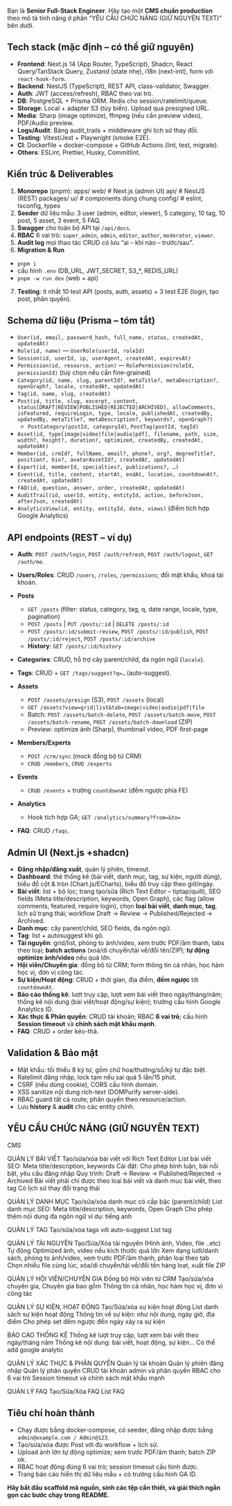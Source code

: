 Bạn là **Senior Full-Stack Engineer**. Hãy tạo một **CMS chuẩn production** theo mô tả tính năng ở phần “YÊU CẦU CHỨC NĂNG (GIỮ NGUYÊN TEXT)” bên dưới.

## Tech stack (mặc định – có thể giữ nguyên)
- **Frontend**: Next.js 14 (App Router, TypeScript), Shadcn, React Query/TanStack Query, Zustand (state nhẹ), i18n (next-intl), form với `react-hook-form`.
- **Backend**: NestJS (TypeScript), REST API, class-validator, Swagger.
- **Auth**: JWT (access/refresh), RBAC theo vai trò.
- **DB**: PostgreSQL + Prisma ORM. Redis cho session/ratelimit/queue.
- **Storage**: Local + adapter S3 (tùy biến). Upload qua presigned URL.
- **Media**: Sharp (image optimize), ffmpeg (nếu cần preview video), PDF/Audio preview.
- **Logs/Audit**: Bảng audit_trails + middleware ghi lịch sử thay đổi.
- **Testing**: Vitest/Jest + Playwright (smoke E2E).
- **CI**: Dockerfile + docker-compose + GitHub Actions (lint, test, migrate).
- **Others**: ESLint, Prettier, Husky, Commitlint.
## Kiến trúc & Deliverables
1. **Monorepo** (pnpm):
apps/
web/ # Next.js (admin UI)
api/ # NestJS (REST)
packages/
ui/ # components dùng chung
config/ # eslint, tsconfig, types
2. **Seeder** dữ liệu mẫu: 3 user (admin, editor, viewer), 5 category, 10 tag, 10 post, 5 asset, 3 event, 5 FAQ.
3. **Swagger** cho toàn bộ API tại `/api/docs`.
4. **RBAC** 6 vai trò: `super_admin`, `admin`, `editor`, `author`, `moderator`, `viewer`.
5. **Audit log** mọi thao tác CRUD có lưu “ai – khi nào – trước/sau”.
6. **Migration & Run**
- `pnpm i`
- cấu hình `.env` (DB_URL, JWT_SECRET, S3_*, REDIS_URL)
- `pnpm -w run dev` (web + api)
7. **Testing**: ít nhất 10 test API (posts, auth, assets) + 3 test E2E (login, tạo post, phân quyền).
## Schema dữ liệu (Prisma – tóm tắt)
- `User(id, email, password_hash, full_name, status, createdAt, updatedAt)`
- `Role(id, name)` — `UserRole(userId, roleId)`
- `Session(id, userId, ip, userAgent, createdAt, expiresAt)`
- `Permission(id, resource, action)` — `RolePermission(roleId, permissionId)` (tuỳ chọn nếu cần fine-grained)
- `Category(id, name, slug, parentId?, metaTitle?, metaDescription?, openGraph?, locale, createdAt, updatedAt)`
- `Tag(id, name, slug, createdAt)`
- `Post(id, title, slug, excerpt, content, status[DRAFT|REVIEW|PUBLISHED|REJECTED|ARCHIVED], allowComments, isFeatured, requireLogin, type, locale, publishedAt, createdBy, updatedBy, metaTitle?, metaDescription?, keywords?, openGraph?)`
  - `PostCategory(postId, categoryId)`, `PostTag(postId, tagId)`
- `Asset(id, type[image|video|file|audio|pdf], filename, path, size, width?, height?, duration?, optimized, createdBy, createdAt, updatedAt)`
- `Member(id, crmId?, fullName, email?, phone?, org?, degreeTitle?, position?, bio?, avatarAssetId?, createdAt, updatedAt)`
- `Expert(id, memberId, specialties?, publications?, …)`
- `Event(id, title, content, startAt, endAt, location, countdownAt?, createdAt, updatedAt)`
- `FAQ(id, question, answer, order, createdAt, updatedAt)`
- `AuditTrail(id, userId, entity, entityId, action, beforeJson, afterJson, createdAt)`
- `AnalyticsView(id, entity, entityId, date, views)` (điểm tích hợp Google Analytics)
## API endpoints (REST – ví dụ)
- **Auth**: `POST /auth/login`, `POST /auth/refresh`, `POST /auth/logout`, `GET /auth/me`.
- **Users/Roles**: CRUD `/users`, `/roles`, `/permissions`; đổi mật khẩu, khoá tài khoản.

- **Posts**
  - `GET /posts` (filter: status, category, tag, q, date range, locale, type, pagination)
  - `POST /posts` | `PUT /posts/:id` | `DELETE /posts/:id`
  - `POST /posts/:id/submit-review`, `POST /posts/:id/publish`, `POST /posts/:id/reject`, `POST /posts/:id/archive`
  - **History**: `GET /posts/:id/history`

- **Categories**: CRUD, hỗ trợ cây parent/child, đa ngôn ngữ (`locale`).
- **Tags**: CRUD + `GET /tags/suggest?q=…` (auto-suggest).

- **Assets**
  - `POST /assets/presign` (S3), `POST /assets` (local)
  - `GET /assets?view=grid|list&tab=image|video|audio|pdf|file`
  - Batch: `POST /assets/batch-delete`, `POST /assets/batch-move`, `POST /assets/batch-rename`, `POST /assets/batch-download` (ZIP)
  - Preview: optimize ảnh (Sharp), thumbnail video, PDF first-page

- **Members/Experts**
  - `POST /crm/sync` (mock đồng bộ từ CRM)
  - `CRUD /members`, `CRUD /experts`

- **Events**
  - `CRUD /events` + trường `countdownAt` (đếm ngược phía FE)

- **Analytics**
  - Hook tích hợp GA; `GET /analytics/summary?from=&to=`

- **FAQ**: CRUD `/faqs`.
## Admin UI (Next.js +shadcn)
- **Đăng nhập/đăng xuất**, quản lý phiên, timeout.
- **Dashboard**: thẻ thống kê (bài viết, danh mục, tag, sự kiện, người dùng), biểu đồ cột & tròn (Chart.js/ECharts), biểu đồ truy cập theo giờ/ngày.
- **Bài viết**: list + bộ lọc; trang tạo/sửa (Rich Text Editor – tiptap/quill), SEO fields (Meta title/description, keywords, Open Graph), các flag (allow comments, featured, require login), chọn **loại bài viết**, **danh mục**, **tag**, lịch sử trạng thái; workflow Draft → Review → Published/Rejected → Archived.
- **Danh mục**: cây parent/child, SEO fields, đa ngôn ngữ.
- **Tag**: list + autosuggest khi gõ.
- **Tài nguyên**: grid/list, phóng to ảnh/video, xem trước PDF/âm thanh, tabs theo loại; **batch actions** (xoá/di chuyển/tải về/đổi tên/ZIP); **tự động optimize ảnh/video** nếu quá lớn.
- **Hội viên/Chuyên gia**: đồng bộ từ CRM; form thông tin cá nhân, học hàm học vị, đơn vị công tác.
- **Sự kiện/Hoạt động**: CRUD + thời gian, địa điểm, **đếm ngược** tới `countdownAt`.
- **Báo cáo thống kê**: lượt truy cập, lượt xem bài viết theo ngày/tháng/năm; thống kê nội dung (bài viết/hoạt động/sự kiện); trường cấu hình Google Analytics ID.
- **Xác thực & Phân quyền**: CRUD tài khoản; RBAC **6 vai trò**; cấu hình **Session timeout** và **chính sách mật khẩu mạnh**.
- **FAQ**: CRUD + order kéo-thả.
## Validation & Bảo mật
- Mật khẩu: tối thiểu 8 ký tự, gồm chữ hoa/thường/số/ký tự đặc biệt.
- Ratelimit đăng nhập, lock tạm nếu sai quá 5 lần/15 phút.
- CSRF (nếu dùng cookie), CORS cấu hình domain.
- XSS sanitize nội dung rich-text (DOMPurify server-side).
- RBAC guard tất cả route; phân quyền theo resource/action.
- Lưu **history** & **audit** cho các entity chính.

## YÊU CẦU CHỨC NĂNG (GIỮ NGUYÊN TEXT)
CMS

QUẢN LÝ BÀI VIẾT
Tạo/sửa/xóa bài viết với Rich Text Editor
List bài viết
SEO: Meta title/description, keywords
Cài đặt: Cho phép bình luận, bài nổi bật, yêu cầu đăng nhập
Quy trình: Draft → Review → Published/Rejected → Archived
Bài viết phải chỉ được theo loại bài viết và danh mục bài viết, theo tag
Có lịch sử thay đổi trạng thái

QUẢN LÝ DANH MỤC
Tạo/sửa/xóa danh mục có cấp bậc (parent/child)
List danh mục
SEO: Meta title/description, keywords, Open Graph
Cho phép thêm nội dung đa ngôn ngữ ví dụ: tiếng anh

QUẢN LÝ TAG
Tạo/sửa/xóa tags với auto-suggest
List tag

QUẢN LÝ TÀI NGUYÊN
Tạo/Sửa/Xóa tài nguyên (Hình ảnh, Video, file ..etc)
Tự động Optimized ảnh, video nếu kích thước quá lớn
Xem dạng lưới/danh sách, phóng to ảnh/video, xem trước PDF/âm thanh, phân loại theo tab
Chọn nhiều file cùng lúc, xóa/di chuyển/tải về/đổi tên hàng loạt, xuất file ZIP

QUẢN LÝ HỘI VIÊN/CHUYÊN GIA
Đồng bộ Hội viên từ CRM
Tạo/sửa/xóa chuyên gia,
Chuyên gia bao gồm Thông tin cá nhân, học hàm học vị, đơn vị công tác

QUẢN LÝ SỰ KIỆN, HOẠT ĐỘNG
Tạo/Sửa/xóa sự kiện hoạt động
List danh sách sự kiện hoạt động
Thông tin về sự kiện: như nội dung, ngày giờ, địa điểm
Cho phép set đếm ngược đến ngày xảy ra sự kiện

BÁO CÁO THỐNG KÊ
Thống kê lượt truy cập, lượt xem bài viết theo ngày/tháng năm
Thống kê nội dung: bài viết, hoạt động, sự kiện…
Có thể add google analytic

QUẢN LÝ XÁC THỰC & PHÂN QUYỀN
Quản lý tài khoản
Quản lý phiên đăng nhập
Quản lý phân quyền
CRUD tài khoản admin và phân quyền RBAC cho 6 vai trò
Session timeout và chính sách mật khẩu mạnh

QUẢN LÝ FAQ
Tạo/Sửa/Xóa FAQ
List FAQ

## Tiêu chí hoàn thành
- Chạy được bằng docker-compose, có seeder, đăng nhập được bằng `admin@example.com / Admin@123`.
- Tạo/sửa/xóa được Post với đủ workflow + lịch sử.
- Upload ảnh lớn tự động optimize; xem trước PDF/âm thanh; batch ZIP ok.
- RBAC hoạt động đúng 6 vai trò; session timeout cấu hình được.
- Trang báo cáo hiển thị dữ liệu mẫu + có trường cấu hình GA ID.

**Hãy bắt đầu scaffold mã nguồn, sinh các tệp cần thiết, và giải thích ngắn gọn các bước chạy trong README.**
